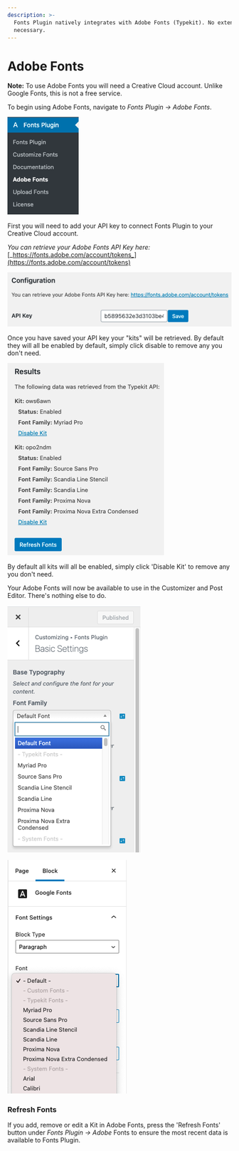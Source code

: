 ```yaml
---
description: >-
  Fonts Plugin natively integrates with Adobe Fonts (Typekit). No extensions
  necessary.
---
```


# Adobe Fonts

**Note:** To use Adobe Fonts you will need a Creative Cloud account. Unlike Google Fonts, this is not a free service.

To begin using Adobe Fonts, navigate to _Fonts Plugin → Adobe Fonts_.

<div align="left">

<img src="../.gitbook/assets/image (21).png" alt="">

</div>

First you will need to add your API key to connect Fonts Plugin to your Creative Cloud account.

_You can retrieve your Adobe Fonts API Key here:_ [_https://fonts.adobe.com/account/tokens_](https://fonts.adobe.com/account/tokens)

![](<../.gitbook/assets/image (23).png>)

Once you have saved your API key your "kits" will be retrieved. By default they will all be enabled by default, simply click disable to remove any you don't need.

![](<../.gitbook/assets/image (24).png>)

By default all kits will all be enabled, simply click 'Disable Kit' to remove any you don't need.

Your Adobe Fonts will now be available to use in the Customizer and Post Editor. There's nothing else to do.

![Use Adobe Fonts sitewide in the Customizer](<../.gitbook/assets/image (25).png>)

![Use Adobe Fonts in Gutenberg](<../.gitbook/assets/image (26).png>)

### Refresh Fonts

If you add, remove or edit a Kit in Adobe Fonts, press the 'Refresh Fonts' button under _Fonts Plugin → Adobe_ Fonts to ensure the most recent data is available to Fonts Plugin.
